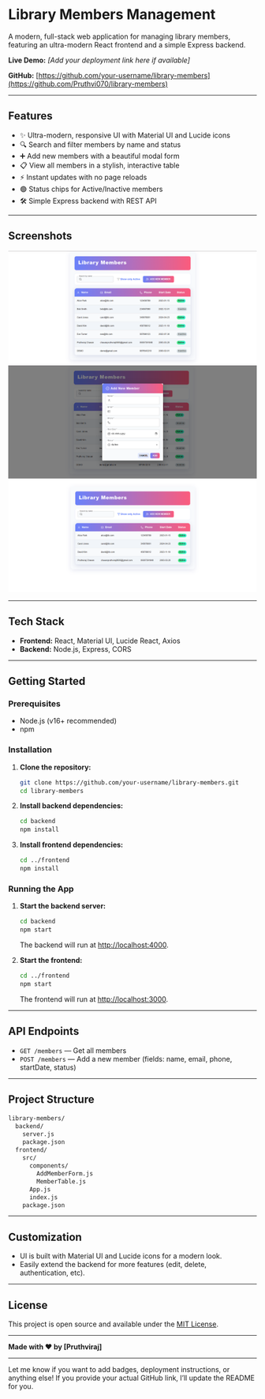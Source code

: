 

# Library Members Management

A modern, full-stack web application for managing library members, featuring an ultra-modern React frontend and a simple Express backend.

**Live Demo:** _[Add your deployment link here if available]_

**GitHub:** [https://github.com/your-username/library-members](https://github.com/Pruthvi070/library-members)

---

## Features

- ✨ Ultra-modern, responsive UI with Material UI and Lucide icons
- 🔍 Search and filter members by name and status
- ➕ Add new members with a beautiful modal form
- 📋 View all members in a stylish, interactive table
- ⚡ Instant updates with no page reloads
- 🟢 Status chips for Active/Inactive members
- 🛠️ Simple Express backend with REST API

---



## Screenshots

![Preview 1](https://raw.githubusercontent.com/Pruthvi070/library-members/main/preview/prev-1.png)
![Preview 2](https://raw.githubusercontent.com/Pruthvi070/library-members/main/preview/prev-2.png)
![Preview 3](https://raw.githubusercontent.com/Pruthvi070/library-members/main/preview/prev-3.png)


---

## Tech Stack

- **Frontend:** React, Material UI, Lucide React, Axios
- **Backend:** Node.js, Express, CORS

---

## Getting Started

### Prerequisites

- Node.js (v16+ recommended)
- npm

### Installation

1. **Clone the repository:**
   ```bash
   git clone https://github.com/your-username/library-members.git
   cd library-members
   ```

2. **Install backend dependencies:**
   ```bash
   cd backend
   npm install
   ```

3. **Install frontend dependencies:**
   ```bash
   cd ../frontend
   npm install
   ```

### Running the App

1. **Start the backend server:**
   ```bash
   cd backend
   npm start
   ```
   The backend will run at [http://localhost:4000](http://localhost:4000).

2. **Start the frontend:**
   ```bash
   cd ../frontend
   npm start
   ```
   The frontend will run at [http://localhost:3000](http://localhost:3000).

---

## API Endpoints

- `GET /members` — Get all members
- `POST /members` — Add a new member (fields: name, email, phone, startDate, status)

---

## Project Structure

```
library-members/
  backend/
    server.js
    package.json
  frontend/
    src/
      components/
        AddMemberForm.js
        MemberTable.js
      App.js
      index.js
    package.json
```

---

## Customization

- UI is built with Material UI and Lucide icons for a modern look.
- Easily extend the backend for more features (edit, delete, authentication, etc).

---

## License

This project is open source and available under the [MIT License](LICENSE).

---

**Made with ❤️ by [Pruthviraj]**

---

Let me know if you want to add badges, deployment instructions, or anything else! If you provide your actual GitHub link, I’ll update the README for you.
